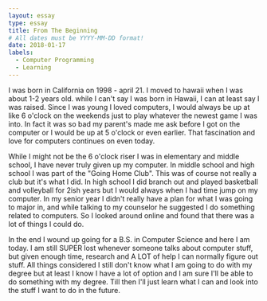 ```yaml
---
layout: essay
type: essay
title: From The Beginning
# All dates must be YYYY-MM-DD format!
date: 2018-01-17
labels:
  - Computer Programming
  - Learning
---
```


I was born in California on 1998 - april 21. I moved to hawaii when I was about 1-2 years old. while I can't say I was born in Hawaii, I can at least say I was raised. Since I was young I loved computers, I would always be up at like 6 o'clock on the weekends just to play whatever the newest game I was into. In fact it was so bad my parent's made me ask before I got on the computer or I would be up at 5 o'clock or even earlier. That fascination and love for computers continues on even today.

While I might not be the 6 o'clock riser I was in elementary and middle school, I have never truly given up my computer. In middle school and high school I was part of the "Going Home Club". This was of course not really a club but it's what I did. In high school I did branch out and played basketball and volleyball for 2ish years but I would always when I had time jump on my computer. In my senior year I didn't really have a plan for what I was going to major in, and while talking to my counselor he suggested I do something related to computers. So I looked around online and found that there was a lot of things I could do.

In the end I wound up going for a B.S. in Computer Science and here I am today. I am still SUPER lost whenever someone talks about computer stuff,  but given enough time, research and A LOT of help I can normally figure out stuff. All things considered I still don't know what I am going to do with my degree but at least I know I have a lot of option and I am sure I'll be able to do something with my degree. Till then I'll just learn what I can and look into the stuff I want to do in the future.

